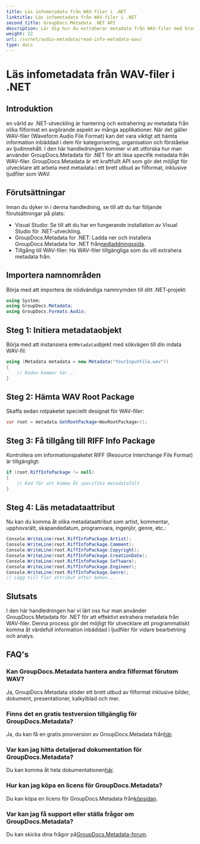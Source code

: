 ```yaml
---
title: Läs infometadata från WAV-filer i .NET
linktitle: Läs infometadata från WAV-filer i .NET
second_title: GroupDocs.Metadata .NET API
description: Lär dig hur du extraherar metadata från WAV-filer med GroupDocs.Metadata för .NET. Dyk in i denna steg-för-steg handledning för att utnyttja metadata för hantering av ljudfiler.
weight: 22
url: /sv/net/audio-metadata/read-info-metadata-wav/
type: docs
---
```

# Läs infometadata från WAV-filer i .NET

## Introduktion
en värld av .NET-utveckling är hantering och extrahering av metadata från olika filformat en avgörande aspekt av många applikationer. När det gäller WAV-filer (Waveform Audio File Format) kan det vara viktigt att hämta information inbäddad i dem för kategorisering, organisation och förståelse av ljudinnehåll.
I den här handledningen kommer vi att utforska hur man använder GroupDocs.Metadata för .NET för att läsa specifik metadata från WAV-filer. GroupDocs.Metadata är ett kraftfullt API som gör det möjligt för utvecklare att arbeta med metadata i ett brett utbud av filformat, inklusive ljudfiler som WAV.
## Förutsättningar
Innan du dyker in i denna handledning, se till att du har följande förutsättningar på plats:
- Visual Studio: Se till att du har en fungerande installation av Visual Studio för .NET-utveckling.
-  GroupDocs.Metadata for .NET: Ladda ner och installera GroupDocs.Metadata for .NET från[nedladdningssida](https://releases.groupdocs.com/metadata/net/).
- Tillgång till WAV-filer: Ha WAV-filer tillgängliga som du vill extrahera metadata från.

## Importera namnområden
Börja med att importera de nödvändiga namnrymden till ditt .NET-projekt:
```csharp
using System;
using GroupDocs.Metadata;
using GroupDocs.Formats.Audio;
```
## Steg 1: Initiera metadataobjekt
 Börja med att instansiera en`Metadata`objekt med sökvägen till din indata WAV-fil:
```csharp
using (Metadata metadata = new Metadata("YourInputFile.wav"))
{
    // Koden kommer här...
}
```
## Steg 2: Hämta WAV Root Package
Skaffa sedan rotpaketet speciellt designat för WAV-filer:
```csharp
var root = metadata.GetRootPackage<WavRootPackage>();
```
## Steg 3: Få tillgång till RIFF Info Package
Kontrollera om informationspaketet RIFF (Resource Interchange File Format) är tillgängligt:
```csharp
if (root.RiffInfoPackage != null)
{
    // Kod för att komma åt specifika metadatafält
}
```
## Steg 4: Läs metadataattribut
Nu kan du komma åt olika metadataattribut som artist, kommentar, upphovsrätt, skapandedatum, programvara, ingenjör, genre, etc.:
```csharp
Console.WriteLine(root.RiffInfoPackage.Artist);
Console.WriteLine(root.RiffInfoPackage.Comment);
Console.WriteLine(root.RiffInfoPackage.Copyright);
Console.WriteLine(root.RiffInfoPackage.CreationDate);
Console.WriteLine(root.RiffInfoPackage.Software);
Console.WriteLine(root.RiffInfoPackage.Engineer);
Console.WriteLine(root.RiffInfoPackage.Genre);
// Lägg till fler attribut efter behov...
```

## Slutsats
I den här handledningen har vi lärt oss hur man använder GroupDocs.Metadata för .NET för att effektivt extrahera metadata från WAV-filer. Denna process gör det möjligt för utvecklare att programmatiskt komma åt värdefull information inbäddad i ljudfiler för vidare bearbetning och analys.

## FAQ's
### Kan GroupDocs.Metadata hantera andra filformat förutom WAV?
Ja, GroupDocs.Metadata stöder ett brett utbud av filformat inklusive bilder, dokument, presentationer, kalkylblad och mer.
### Finns det en gratis testversion tillgänglig för GroupDocs.Metadata?
 Ja, du kan få en gratis provversion av GroupDocs.Metadata från[här](https://releases.groupdocs.com/).
### Var kan jag hitta detaljerad dokumentation för GroupDocs.Metadata?
 Du kan komma åt hela dokumentationen[här](https://tutorials.groupdocs.com/metadata/net/).
### Hur kan jag köpa en licens för GroupDocs.Metadata?
 Du kan köpa en licens för GroupDocs.Metadata från[köpsidan](https://purchase.groupdocs.com/buy).
### Var kan jag få support eller ställa frågor om GroupDocs.Metadata?
 Du kan skicka dina frågor på[GroupDocs.Metadata-forum](https://forum.groupdocs.com/c/metadata/14).